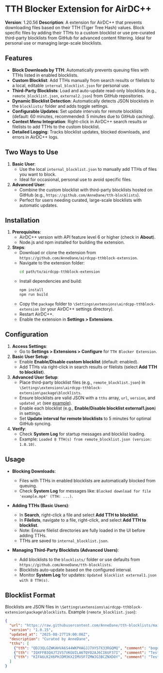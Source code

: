 # TTH Blocker Extension for AirDC++

**Version**: 1.20.56
**Description**: A extension for AirDC++ that prevents downloading files based on their TTH (Tiger Tree Hash) values. Block specific files by adding their TTHs to a custom blocklist or use pre-curated third-party blocklists from GitHub for advanced content filtering. Ideal for personal use or managing large-scale blocklists.

## Features
- **Block Downloads by TTH**: Automatically prevents queuing files with TTHs listed in enabled blocklists.
- **Custom Blocklist**: Add TTHs manually from search results or filelists to a local, editable `internal_blocklist.json` for personal use.
- **Third-Party Blocklists**: Load and auto-update read-only blocklists (e.g., `remote_blocklist.json`, `external2.json`) from GitHub repositories.
- **Dynamic Blocklist Detection**: Automatically detects JSON blocklists in the `blocklists/` folder and adds toggle settings.
- **Configurable Updates**: Set update intervals for remote blocklists (default: 60 minutes, recommended: 5 minutes due to GitHub caching).
- **Context Menu Integration**: Right-click in AirDC++ search results or filelists to add TTHs to the custom blocklist.
- **Detailed Logging**: Tracks blocklist updates, blocked downloads, and errors in AirDC++ logs.

## Two Ways to Use
1. **Basic User**:
   - Use the local `internal_blocklist.json` to manually add TTHs of files you want to block.
   - Ideal for occasional, personal use to avoid specific files.
2. **Advanced User**:
   - Combine the custom blocklist with third-party blocklists hosted on GitHub (e.g., `https://github.com/AnneDane/tth-blocklists`).
   - Perfect for users needing curated, large-scale blocklists with automatic updates.

## Installation
1. **Prerequisites**:
   - AirDC++ version with API feature level 6 or higher (check in **About**).
   - Node.js and npm installed for building the extension.
2. **Steps**:
   - Download or clone the extension from `https://github.com/AnneDane/airdcpp-tthblock-extension`.
   - Navigate to the extension folder:
     ```bash
     cd path/to/airdcpp-tthblock-extension
     ```
   - Install dependencies and build:
     ```bash
     npm install
     npm run build
     ```
   - Copy the `package` folder to `\Settings\extensions\airdcpp-tthblock-extension` (or your AirDC++ settings directory).
   - Restart AirDC++.
   - Enable the extension in **Settings > Extensions**.

## Configuration
1. **Access Settings**:
   - Go to **Settings > Extensions > Configure** for `TTH Blocker Extension`.
2. **Basic User Setup**:
   - Enable **Enable/Disable custom blocklist** (default: enabled).
   - Add TTHs via right-click in search results or filelists (select **Add TTH to blocklist**).
3. **Advanced User Setup**:
   - Place third-party blocklist files (e.g., `remote_blocklist.json`) in `\Settings\extensions\airdcpp-tthblock-extension\package\blocklists`.
   - Ensure blocklists are valid JSON with a `tths` array, `url`, `version`, and `updated_at` (see [example](#blocklist-format)).
   - Enable each blocklist (e.g., **Enable/Disable blocklist external1.json**) in settings.
   - Set **Update interval for remote blocklists** to 5 minutes for optimal GitHub syncing.
4. **Verify**:
   - Check **System Log** for startup messages and blocklist loading.
   - Example: `Loaded 8 TTH(s) from remote_blocklist.json (version: 1.0.10)`.

## Usage
- **Blocking Downloads**:
  - Files with TTHs in enabled blocklists are automatically blocked from queuing.
  - Check **System Log** for messages like: `Blocked download for file 'example.mp4' (TTH: ...)`.

- **Adding TTHs (Basic Users)**:
  - In **Search**, right-click a file and select **Add TTH to blocklist**.
  - In **Filelists**, navigate to a file, right-click, and select **Add TTH to blocklist**.
  - Note: Ensure filelist directories are fully loaded in the UI before adding TTHs.
  - TTHs are saved to `internal_blocklist.json`.

- **Managing Third-Party Blocklists (Advanced Users)**:
  - Add blocklists to the `blocklists/` folder or use defaults from `https://github.com/AnneDane/tth-blocklists`.
  - Blocklists auto-update based on the configured interval.
  - Monitor **System Log** for updates: `Updated blocklist external1.json with 8 TTH(s)`.

## Blocklist Format
Blocklists are JSON files in `\Settings\extensions\airdcpp-tthblock-extension\package\blocklists`. Example (`remote_blocklist.json`):
```json
{
  "url": "https://raw.githubusercontent.com/AnneDane/tth-blocklists/main/blocklists/remote_blocklist.json",
  "version": "1.0.15",
  "updated_at": "2025-08-27T19:00:00Z",
  "description": "Curated by AnneDane",
  "tths": [
    {"tth": "QDJ3QLGZWKAHVA6S44WKPHAGJJ7XY57X33RGQMQ", "comment": "bogus filename", "timestamp": "2025-08-26T17:20:00Z"},
    {"tth": "IQXFFB3Q4JT2VS7VKGUILA6TQYO2AJ6CI6UF37I", "comment": "Test file 1", "timestamp": "2025-08-26T17:20:00Z"},
    {"tth": "KIFA6LK2X6PHJDM3KX2IMVSF7ZMWJG3BCZNXDOY", "comment": "Test file 2", "timestamp": "2025-08-26T17:20:00Z"}
  ]
}